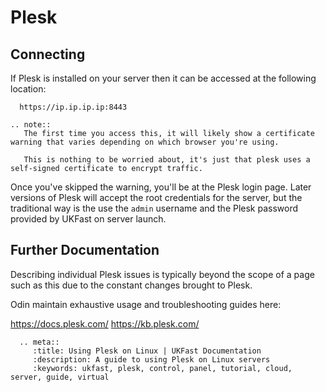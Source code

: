 # Plesk

## Connecting

If Plesk is installed on your server then it can be accessed at the following location:

```console
  https://ip.ip.ip.ip:8443
```

```eval_rst
.. note::
   The first time you access this, it will likely show a certificate warning that varies depending on which browser you're using.

   This is nothing to be worried about, it's just that plesk uses a self-signed certificate to encrypt traffic.
```

Once you've skipped the warning, you'll be at the Plesk login page. Later versions of Plesk will accept the root credentials for the server, but the traditional way is the use the `admin` username and the Plesk password provided by UKFast on server launch.

## Further Documentation

Describing individual Plesk issues is typically beyond the scope of a page such as this due to the constant changes brought to Plesk.

Odin maintain exhaustive usage and troubleshooting guides here:

<https://docs.plesk.com/>
<https://kb.plesk.com/>

```eval_rst
  .. meta::
     :title: Using Plesk on Linux | UKFast Documentation
     :description: A guide to using Plesk on Linux servers
     :keywords: ukfast, plesk, control, panel, tutorial, cloud, server, guide, virtual

